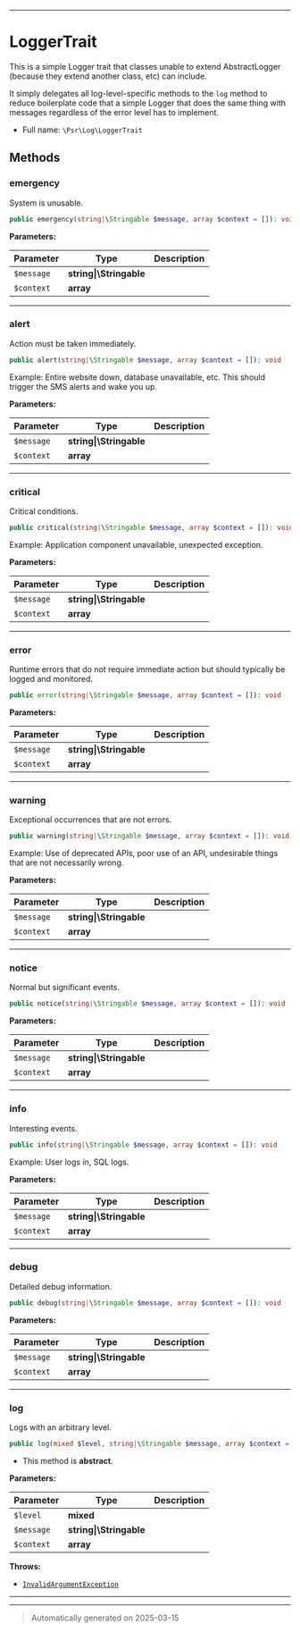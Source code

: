 ***

# LoggerTrait

This is a simple Logger trait that classes unable to extend AbstractLogger
(because they extend another class, etc) can include.

It simply delegates all log-level-specific methods to the `log` method to
reduce boilerplate code that a simple Logger that does the same thing with
messages regardless of the error level has to implement.

* Full name: `\Psr\Log\LoggerTrait`




## Methods


### emergency

System is unusable.

```php
public emergency(string|\Stringable $message, array $context = []): void
```








**Parameters:**

| Parameter | Type | Description |
|-----------|------|-------------|
| `$message` | **string&#124;\Stringable** |  |
| `$context` | **array** |  |





***

### alert

Action must be taken immediately.

```php
public alert(string|\Stringable $message, array $context = []): void
```

Example: Entire website down, database unavailable, etc. This should
trigger the SMS alerts and wake you up.






**Parameters:**

| Parameter | Type | Description |
|-----------|------|-------------|
| `$message` | **string&#124;\Stringable** |  |
| `$context` | **array** |  |





***

### critical

Critical conditions.

```php
public critical(string|\Stringable $message, array $context = []): void
```

Example: Application component unavailable, unexpected exception.






**Parameters:**

| Parameter | Type | Description |
|-----------|------|-------------|
| `$message` | **string&#124;\Stringable** |  |
| `$context` | **array** |  |





***

### error

Runtime errors that do not require immediate action but should typically
be logged and monitored.

```php
public error(string|\Stringable $message, array $context = []): void
```








**Parameters:**

| Parameter | Type | Description |
|-----------|------|-------------|
| `$message` | **string&#124;\Stringable** |  |
| `$context` | **array** |  |





***

### warning

Exceptional occurrences that are not errors.

```php
public warning(string|\Stringable $message, array $context = []): void
```

Example: Use of deprecated APIs, poor use of an API, undesirable things
that are not necessarily wrong.






**Parameters:**

| Parameter | Type | Description |
|-----------|------|-------------|
| `$message` | **string&#124;\Stringable** |  |
| `$context` | **array** |  |





***

### notice

Normal but significant events.

```php
public notice(string|\Stringable $message, array $context = []): void
```








**Parameters:**

| Parameter | Type | Description |
|-----------|------|-------------|
| `$message` | **string&#124;\Stringable** |  |
| `$context` | **array** |  |





***

### info

Interesting events.

```php
public info(string|\Stringable $message, array $context = []): void
```

Example: User logs in, SQL logs.






**Parameters:**

| Parameter | Type | Description |
|-----------|------|-------------|
| `$message` | **string&#124;\Stringable** |  |
| `$context` | **array** |  |





***

### debug

Detailed debug information.

```php
public debug(string|\Stringable $message, array $context = []): void
```








**Parameters:**

| Parameter | Type | Description |
|-----------|------|-------------|
| `$message` | **string&#124;\Stringable** |  |
| `$context` | **array** |  |





***

### log

Logs with an arbitrary level.

```php
public log(mixed $level, string|\Stringable $message, array $context = []): void
```




* This method is **abstract**.



**Parameters:**

| Parameter | Type | Description |
|-----------|------|-------------|
| `$level` | **mixed** |  |
| `$message` | **string&#124;\Stringable** |  |
| `$context` | **array** |  |




**Throws:**

- [`InvalidArgumentException`](./InvalidArgumentException.md)



***

***
> Automatically generated on 2025-03-15

